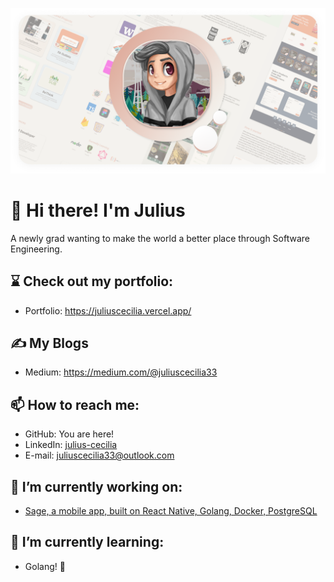 ![Portfolio](https://github.com/juliuscecilia33/Portfolio/blob/main/public/images/Banner.png)

# 👋 Hi there! I'm Julius  

A newly grad wanting to make the world a better place through Software Engineering.

## ⌛ Check out my portfolio: 
- Portfolio: https://juliuscecilia.vercel.app/

## ✍️ My Blogs
- Medium: https://medium.com/@juliuscecilia33

## 📫 How to reach me:
- GitHub: You are here!
- LinkedIn: [julius-cecilia](https://www.linkedin.com/in/julius-cecilia/)
- E-mail: juliuscecilia33@outlook.com 

## 🔭 I’m currently working on:
- [Sage, a mobile app, built on React Native, Golang, Docker, PostgreSQL](https://github.com/juliuscecilia33/sagev2)

## 🌱 I’m currently learning:
- Golang! 🧭



<!--
**juliuscecilia33/juliuscecilia33** is a ✨ _special_ ✨ repository because its `README.md` (this file) appears on your GitHub profile.

Here are some ideas to get you started:

- 🔭 I’m currently working on ...
- 🌱 I’m currently learning ...
- 👯 I’m looking to collaborate on ...
- 🤔 I’m looking for help with ...
- 💬 Ask me about ...
- 📫 How to reach me: ...
- 😄 Pronouns: ...
- ⚡ Fun fact: ...
-->
